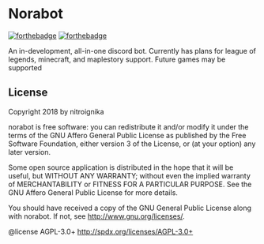 # Norabot

[![forthebadge](https://forthebadge.com/images/badges/made-with-javascript.svg)](https://forthebadge.com) [![forthebadge](https://forthebadge.com/images/badges/made-with-python.svg)](https://forthebadge.com)

An in-development, all-in-one discord bot. Currently has plans for league of legends, minecraft, and maplestory support. Future games may be supported

## License

Copyright 2018 by nitroignika

norabot is free software: you can redistribute 
it and/or modify it under the terms of the GNU Affero General Public 
License as published by the Free Software Foundation, either 
version 3 of the License, or (at your option) any later version.

Some open source application is distributed in the hope that it will 
be useful, but WITHOUT ANY WARRANTY; without even the implied warranty 
of MERCHANTABILITY or FITNESS FOR A PARTICULAR PURPOSE.  See the
GNU Affero General Public License for more details.

You should have received a copy of the GNU General Public License
along with norabot.  If not, see <http://www.gnu.org/licenses/>.

@license AGPL-3.0+ <http://spdx.org/licenses/AGPL-3.0+>
